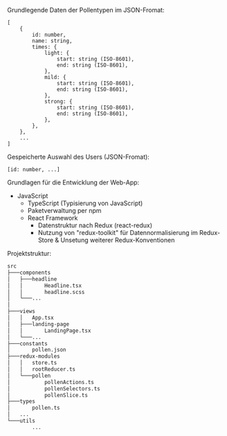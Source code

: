 Grundlegende Daten der Pollentypen im JSON-Fromat:
```
[
	{
		id: number,
		name: string,
		times: {
			light: {
				start: string (ISO-8601),
				end: string (ISO-8601),
			},
			mild: {
				start: string (ISO-8601),
				end: string (ISO-8601),
			},
			strong: {
				start: string (ISO-8601),
				end: string (ISO-8601),
			},
		},
	},
	...
]
```

Gespeicherte Auswahl des Users (JSON-Fromat):
```
[id: number, ...]
```

Grundlagen für die Entwicklung der Web-App:
- JavaScript
	- TypeScript (Typisierung von JavaScript)
	- Paketverwaltung per npm
	- React Framework
		- Datenstruktur nach Redux (react-redux)
		- Nutzung von "redux-toolkit" für Datennormalisierung im Redux-Store & Unsetung weiterer Redux-Konventionen

Projektstruktur:
```bash
src
├───components
│   ├───headline
│   │       Headline.tsx
│   │		headline.scss
│   └───...
│
├───views
│   │   App.tsx
│   ├───landing-page
│   │       LandingPage.tsx
│   └───...
├───constants
│       pollen.json
├───redux-modules
│   │	store.ts
│   │	rootReducer.ts
│   └───pollen
│           pollenActions.ts
│           pollenSelectors.ts
│           pollenSlice.ts
├───types
│   	pollen.ts
│	...
└───utils
        ...
```

